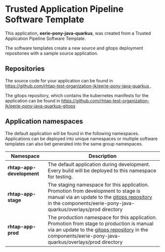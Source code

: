 # Trusted Application Pipeline Software Template

This application, **eerie-pony-java-quarkus**, was created from a Trusted Application Pipeline Software Template.

The software templates create a new source and gitops deployment repositories with a sample source application. 

## Repositories

The source code for your application can be found in [https://github.com/rhtap-test-organization-jk/eerie-pony-java-quarkus ](https://github.com/rhtap-test-organization-jk/eerie-pony-java-quarkus ).
 
The gitops repository, which contains the kubernetes manifests for the application can be found in 
[https://github.com/rhtap-test-organization-jk/eerie-pony-java-quarkus-gitops ](https://github.com/rhtap-test-organization-jk/eerie-pony-java-quarkus-gitops ) 

## Application namespaces 

The default application will be found in the following namespaces. Applications can be deployed into unique namespaces or multiple software templates can also bet generated into the same group namespaces.  

|  Namespace   |  Description   |  
| -------- | -------- |   
| **rhtap-app-development** | The default application during development. Every build will be deployed to this namespace for testing. | 
| **rhtap-app-stage** | The staging namespace for this application. Promotion from development to stage is manual via an update to the [gitops repository](https://github.com/rhtap-test-organization-jk/eerie-pony-java-quarkus-gitops ) in the components/eerie-pony-java-quarkus/overlays/prod directory |  
| **rhtap-app-prod** | The production namespace for this application. Promotion from stage to production is manual via an update to the [gitops repository](https://github.com/rhtap-test-organization-jk/eerie-pony-java-quarkus-gitops ) in the components/eerie-pony-java-quarkus/overlays/prod directory | 